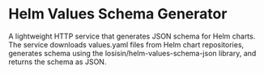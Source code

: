 # Helm Values Schema Generator

A lightweight HTTP service that generates JSON schema for Helm charts. The service downloads values.yaml files from Helm chart repositories, generates schema using the losisin/helm-values-schema-json library, and returns the schema as JSON.
